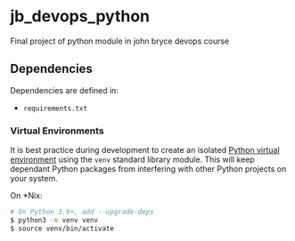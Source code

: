 # jb_devops_python
Final project of python module in john bryce devops course

## Dependencies

Dependencies are defined in:

- `requirements.txt`

### Virtual Environments

It is best practice during development to create an
isolated [Python virtual environment](https://docs.python.org/3/library/venv.html) using the `venv`
standard library module. This will keep dependant Python packages from interfering with other
Python projects on your system.

On *Nix:

```bash
# On Python 3.9+, add --upgrade-deps
$ python3 -m venv venv
$ source venv/bin/activate
```